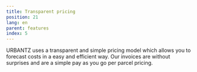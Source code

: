 ```yaml
---
title: Transparent pricing
position: 21
lang: en
parent: features
index: 5
---
```


URBANTZ uses a transparent and simple pricing model which allows you to forecast costs in a easy and efficient way. Our invoices are without surprises and are a simple pay as you go per parcel pricing.